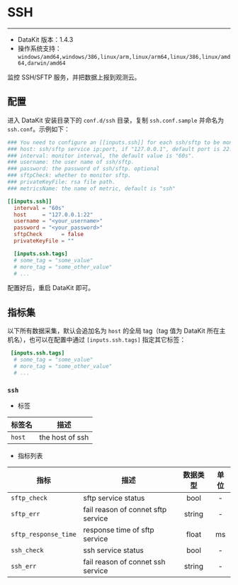 
# SSH
---

- DataKit 版本：1.4.3
- 操作系统支持：`windows/amd64,windows/386,linux/arm,linux/arm64,linux/386,linux/amd64,darwin/amd64`

监控 SSH/SFTP 服务，并把数据上报到观测云。

## 配置

进入 DataKit 安装目录下的 `conf.d/ssh` 目录，复制 `ssh.conf.sample` 并命名为 `ssh.conf`。示例如下：

```toml
### You need to configure an [[inputs.ssh]] for each ssh/sftp to be monitored.
### host: ssh/sftp service ip:port, if "127.0.0.1", default port is 22.
### interval: monitor interval, the default value is "60s".
### username: the user name of ssh/sftp.
### password: the password of ssh/sftp. optional
### sftpCheck: whether to monitor sftp.
### privateKeyFile: rsa file path.
### metricsName: the name of metric, default is "ssh"

[[inputs.ssh]]
  interval = "60s"
  host     = "127.0.0.1:22"
  username = "<your_username>"
  password = "<your_password>"
  sftpCheck      = false
  privateKeyFile = ""

  [inputs.ssh.tags]
  # some_tag = "some_value"
  # more_tag = "some_other_value"
  # ...
```

配置好后，重启 DataKit 即可。

## 指标集

以下所有数据采集，默认会追加名为 `host` 的全局 tag（tag 值为 DataKit 所在主机名），也可以在配置中通过 `[inputs.ssh.tags]` 指定其它标签：

``` toml
 [inputs.ssh.tags]
  # some_tag = "some_value"
  # more_tag = "some_other_value"
  # ...
```



### `ssh`

-  标签


| 标签名 | 描述    |
|  ----  | --------|
|`host`|the host of ssh|

- 指标列表


| 指标 | 描述| 数据类型 | 单位   |
| ---- |---- | :---:    | :----: |
|`sftp_check`|sftp service status|bool|-|
|`sftp_err`|fail reason of connet sftp service|string|-|
|`sftp_response_time`|response time of sftp service|float|ms|
|`ssh_check`|ssh service status|bool|-|
|`ssh_err`|fail reason of connet ssh service|string|-|


